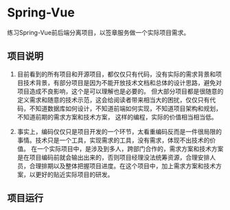 # Spring-Vue
练习Spring-Vue前后端分离项目，以签章服务做一个实际项目需求。

## 项目说明
1. 目前看到的所有项目和开源项目，都仅仅只有代码，没有实际的需求背景和项目技术背景，有部分项目是因为不能开放技术文档和总体的设计思路，避免对项目造成不良影响，这个是可以理解也是必要的。
但大部分项目都是很随意的定义需求和随意的技术示范，这会给阅读者带来相当大的困扰，仅仅只有代码，不知道数据库如何设计，不知道前端如何实现，不知道项目架构和规划，不知道前期的需求方案和技术方案，
这样的编程，实际的价值相当相当低。

2. 事实上，编码仅仅只是项目开发的一个环节，太看重编码反而是一件很局限的事情。技术只是一个工具，实现需求的工具，没有需求，体现不出技术的价值。
在一个实际项目中，是涉及到多人，跨部门合作的，需求方案和技术方案是在项目编码前就会输出出来的，否则项目经理没法统筹资源，合理安排人员，合理排期以及整体把握项目进度。在这个项目中，加上需求方案和技术方案，以更好的贴近实际项目的研发。

## 项目运行